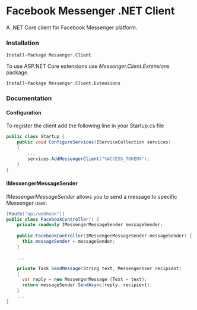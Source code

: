 # Facebook Messenger .NET Client

A .NET Core client for Facebook Messenger platform.

### Installation

``````
Install-Package Messenger.Client
``````

To use ASP.NET Core extensions use *Messenger.Client.Extensions* package.

``````
Install-Package Messenger.Client.Extensions
``````



### Documentation

#### Configuration

To register the client add the following line in your Startup.cs file

``````c#
public class Startup {
	public void ConfigureServices(IServiceCollection services)
    {
    	...
        services.AddMessengerClient("%ACCESS_TOKEN%");
    }
}
``````



#### IMessengerMessageSender

*IMessengerMessageSender* allows you to send a message to specific Messenger user.

```c#
[Route("api/webhook")]
public class FacebookController() {
	private readonly IMessengerMessageSender messageSender;
  
    public FacebookController(IMessengerMessageSender messageSender) {
      this.messageSender = messageSender;
    }

    ...

    private Task SendMessage(String text, MessengerUser recipient)
    {
      var reply = new MessengerMessage {Text = text};
      return messageSender.SendAsync(reply, recipient);
    }
    ...
}
```



